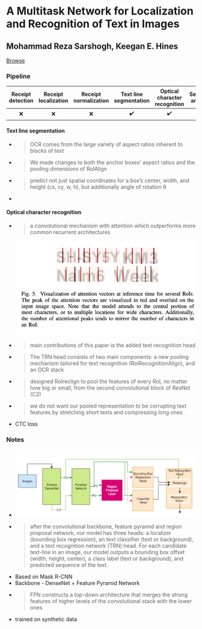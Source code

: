 # A Multitask Network for Localization and Recognition of Text in Images

## Mohammad Reza Sarshogh, Keegan E. Hines

[Browse](https://arxiv.org/pdf/1906.09266.pdf)

### Pipeline

| Receipt detection | Receipt localization | Receipt normalization | Text line segmentation | Optical character recognition | Semantic analysis |
|:-----------------:|:--------------------:|:---------------------:|:----------------------:|:-----------------------------:|:-----------------:|
| ❌                 | ❌                    | ❌                     | ✔️                     | ✔️                            | ❌                 |

#### Text line segmentation

* > OCR comes from the large variety of aspect ratios inherent to blocks of text
* > We made changes to both the anchor boxes’ aspect ratios and the pooling dimensions of RoIAlign
* > predict not just spatial coordinates for a box’s center, width, and height (cx, cy, w, h), but additionally angle of rotation θ
* 

#### Optical character recognition

- > a convolutional mechanism with attention which outperforms more common recurrent architectures
  
  ![](images/sarshogh2019multi/attention.png)
- > main contributions of this paper is the added text recognition head
- > The TRN head consists of two main components: a new pooling mechanism tailored for text recognition (RoIRecognitionAlign), and an OCR stack
- > designed RoIreclign to pool the features of every RoI, no matter how big or small, from the second convolutional block of ResNet (C2)
- > we do not want our pooled representation to be corrupting text features by stretching short texts and compressing long ones
- CTC loss
  
  

### Notes

* ![](images/sarshogh2019multi/model.png)
* > after the convolutional backbone, feature pyramid and region proposal network, our model has three heads: a localizer (bounding box regression), an text classifier (text or background), and a text recognition network (TRN) head. For each candidate text-line in an image, our model outputs a
  > bounding box offset (width, height, center), a class label (text
  > or background), and predicted sequence of the text.
* Based on Mask R-CNN
* Backbone - DenseNet + Feature Pyramid Network
* > FPN constructs a top-down architecture that merges the strong
  > features of higher levels of the convolutional stack with the
  > lower ones
* trained on synthetic data
